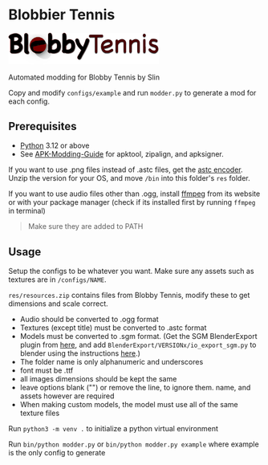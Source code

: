 # Blobbier Tennis

<img src="configs/example/title.png" width="300">

Automated modding for Blobby Tennis by Slin

Copy and modify `configs/example` and run `modder.py` to generate a mod for each config.

## Prerequisites

- [Python](https://www.python.org/) 3.12 or above
- See [APK-Modding-Guide](https://github.com/twhlynch/APK-Modding-Guide) for apktool, zipalign, and apksigner.

If you want to use .png files instead of .astc files, get the [astc encoder](https://github.com/ARM-software/astc-encoder/releases). Unzip the version for your OS, and move `/bin` into this folder's `res` folder.

If you want to use audio files other than .ogg, install [ffmpeg](https://www.ffmpeg.org/download.html) from its website or with your package manager (check if its installed first by running `ffmpeg` in terminal) 

> Make sure they are added to PATH

## Usage

Setup the configs to be whatever you want. Make sure any assets such as textures are in `/configs/NAME`.

`res/resources.zip` contains files from Blobby Tennis, modify these to get dimensions and scale correct.

- Audio should be converted to .ogg format
- Textures (except title) must be converted to .astc format
- Models must be converted to .sgm format. (Get the SGM BlenderExport plugin from [here](https://github.com/uberpixel/SGM-file-format), and add `BlenderExport/VERSIONx/io_export_sgm.py` to blender using the instructions [here](https://docs.blender.org/manual/en/latest/editors/preferences/addons.html).)
- The folder name is only alphanumeric and underscores
- font must be .ttf
- all images dimensions should be kept the same
- leave options blank ("") or remove the line, to ignore them. name, and assets however are required
- When making custom models, the model must use all of the same texture files

Run `python3 -m venv .` to initialize a python virtual environment

Run `bin/python modder.py` or `bin/python modder.py example` where example is the only config to generate
